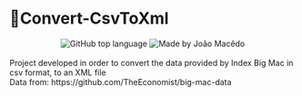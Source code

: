 # 📃Convert-CsvToXml
<div align="center">
  <img alt="GitHub top language" src="https://img.shields.io/github/languages/top/joaomacedx/ConvertCSV-ToXML?style=flat" >
  <img alt="Made by João Macêdo" src="https://img.shields.io/badge/made%20by-João%20Macêdo-yellow">
 </div>
<br>
Project developed in order to convert the data provided by Index Big Mac in csv format, to an XML file
<br>
Data from: https://github.com/TheEconomist/big-mac-data
